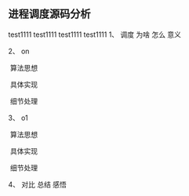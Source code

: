## 进程调度源码分析
test1111
test1111
test1111
test1111
1、 调度 为啥 怎么 意义

2、 on 

​	算法思想 

​	具体实现 

​	细节处理



3、 o1

​	算法思想 

​	具体实现 

​	细节处理



4、 对比 总结 感悟 
